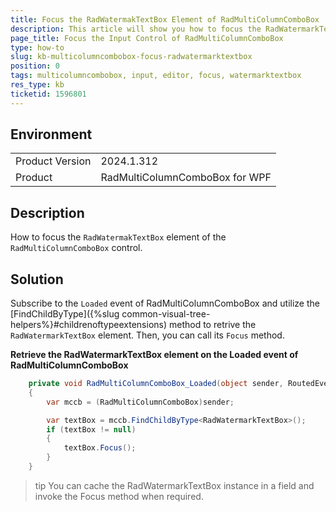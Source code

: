 ```yaml
---
title: Focus the RadWatermakTextBox Element of RadMultiColumnComboBox
description: This article will show you how to focus the RadWatermarkTextBox element of RadMultiColumnComboBox.
page_title: Focus the Input Control of RadMultiColumnComboBox
type: how-to
slug: kb-multicolumncombobox-focus-radwatermarktextbox
position: 0
tags: multicolumncombobox, input, editor, focus, watermarktextbox
res_type: kb
ticketid: 1596801
---
```


## Environment

<table>
	<tbody>
		<tr>
			<td>Product Version</td>
			<td>2024.1.312</td>
		</tr>
		<tr>
			<td>Product</td>
			<td>RadMultiColumnComboBox for WPF</td>
		</tr>
	</tbody>
</table>

## Description

How to focus the `RadWatermakTextBox` element of the `RadMultiColumnComboBox` control.

## Solution

Subscribe to the `Loaded` event of RadMultiColumnComboBox and utilize the [FindChildByType]({%slug common-visual-tree-helpers%}#childrenoftypeextensions) method to retrive the `RadWatermarkTextBox` element. Then, you can call its `Focus` method.

__Retrieve the RadWatermarkTextBox element on the Loaded event of RadMultiColumnComboBox__
```C#
    private void RadMultiColumnComboBox_Loaded(object sender, RoutedEventArgs e)
    {
    	var mccb = (RadMultiColumnComboBox)sender;

    	var textBox = mccb.FindChildByType<RadWatermarkTextBox>();
    	if (textBox != null)
    	{
    		textBox.Focus();
    	}
    }
```

>tip You can cache the RadWatermarkTextBox instance in a field and invoke the Focus method when required.